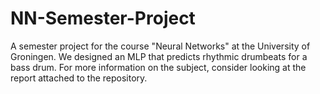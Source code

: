 # NN-Semester-Project
A semester project for the course "Neural Networks" at the University of Groningen. We designed an MLP that predicts rhythmic drumbeats for a bass drum.
For more information on the subject, consider looking at the report attached to the repository.

